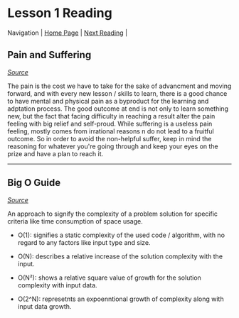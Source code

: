 # Lesson 1 Reading

Navigation | [Home Page](../README.md) | [Next Reading](../Read-02/README.md) |

## Pain and Suffering

*[Source](https://codefellows.github.io/code-401-python-7.16.2-guide/curriculum/class-01/notes/pain_suffering)*

The pain is the cost we have to take for the sake of advancment and moving forward, and with every new lesson / skills to learn, there is a good chance to have mental and physical pain as a byproduct for the learning and adptation process. The good outcome at end is not only to learn something new, but the fact that facing difficulty in reaching a result alter the pain feeling with big relief and self-proud. While suffering is a useless pain feeling, mostly comes from irrational reasons n do not lead to a fruitful outcome. So in order to avoid the non-helpful suffer, keep in mind the reasoning for whatever you're going through and keep your eyes on the prize and have a plan to reach it.

---

## Big O Guide

*[Source](https://rob-bell.net/2009/06/a-beginners-guide-to-big-o-notation/)*

An approach to signify the complexity of a problem solution for specific criteria like time consumption of space usage.

- O(1): signifies a static complexity of the used code / algorithm, with no regard to any factors like input type and size.

- O(N): describes a relative increase of the solution complexity with the input.

- O(N²): shows a relative square value of growth for the solution complexity with input data.

- O(2^N): represetnts an expoenntional growth of complexity along with input data growth.
